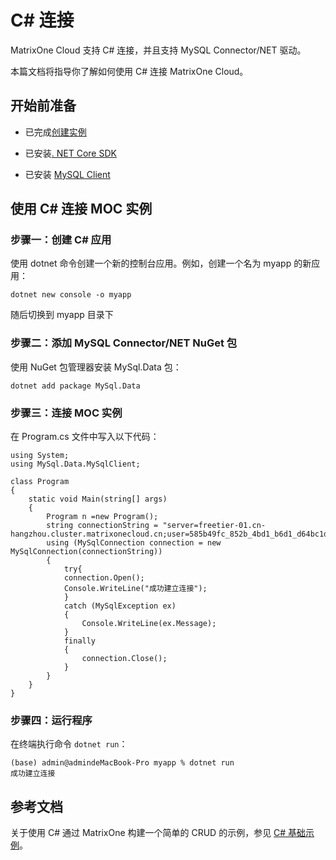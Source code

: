 # C# 连接

MatrixOne Cloud 支持 C# 连接，并且支持 MySQL Connector/NET 驱动。

本篇文档将指导你了解如何使用 C# 连接 MatrixOne  Cloud。

## 开始前准备

- 已完成[创建实例](../../Instance-Mgmt/create-instance/create-serverless-instance.md)

- 已安装[. NET Core SDK](https://dotnet.microsoft.com/zh-cn/download)

- 已安装 [MySQL Client](https://dev.mysql.com/downloads/installer/)

## 使用 C# 连接 MOC 实例

### 步骤一：创建 C# 应用

使用 dotnet 命令创建一个新的控制台应用。例如，创建一个名为 myapp 的新应用：

```
dotnet new console -o myapp
```

随后切换到 myapp 目录下

### 步骤二：添加 MySQL Connector/NET NuGet 包

使用 NuGet 包管理器安装 MySql.Data 包：

```
dotnet add package MySql.Data
```

### 步骤三：连接  MOC 实例

在 Program.cs 文件中写入以下代码：

```
using System;
using MySql.Data.MySqlClient;
 
class Program
{
    static void Main(string[] args)
    {
        Program n =new Program();
        string connectionString = "server=freetier-01.cn-hangzhou.cluster.matrixonecloud.cn;user=585b49fc_852b_4bd1_b6d1_d64bc1d8xxxx:admin:accountadmin;database=test;port=6001;password=xxx";
        using (MySqlConnection connection = new MySqlConnection(connectionString))
        {
            try{
            connection.Open();
            Console.WriteLine("成功建立连接");
            }
            catch (MySqlException ex)
            {
                Console.WriteLine(ex.Message);
            }
            finally
            {
                connection.Close();
            }
        }
    }
}
```

### 步骤四：运行程序

在终端执行命令 `dotnet run`：

```
(base) admin@admindeMacBook-Pro myapp % dotnet run    
成功建立连接
```

## 参考文档

关于使用 C# 通过 MatrixOne 构建一个简单的 CRUD 的示例，参见 [C# 基础示例](../../Tutorial/c-net-crud-demo.md)。
